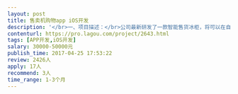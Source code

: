 ```yaml
---                
layout: post       
title: 售卖机购物app iOS开发           
description: '</br>一、项目描述：</br>公司最新研发了一款智能售货冰柜，将可以在自动售卖机上实现先取货后付款，打破了传统的售货机购物体验。该智能冰柜需由消费端的app配合使用才能完成购物流程。现硬件产品已进入试产阶段，消费端app将进入界面设计阶段。</br>二、app主要功能点：</br>注册登录，设备地图，扫码入口，账户充值，订单展现，充值流水、消费流水、个人中心</br>三、可参考产品：</br>摩拜单车（用户的消费体验几乎一致，消费流程都是：解锁-使用-上锁-完成订单，只是将自行车按时间计费，变成了自动售卖机中按拿取商品数量计费）</br>四、人员要求：</br>1.扎实的OC编程功底；</br>2.熟悉iOS系统和基本运行原理；</br>3.熟练使用iOS开发和调试检测工具；</br>4.有完整参与和发布上线过iOS App；</br>5.关注iOS前沿技术；</br>6.有良好的编码习惯和文档习惯。</br>'     
contenturl: https://pro.lagou.com/project/2643.html      
tags: [APP开发,iOS开发]            
salary: 30000-50000元          
publish_time: 2017-04-25 17:53:22         
review: 2426人                   
apply: 17人                   
recommend: 3人                   
time_range: 1-3个月              
---                 
```

